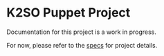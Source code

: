 # K2SO Puppet Project
Documentation for this project is a work in progress.

For now, please refer to the [specs](specs.yaml) for project details.
